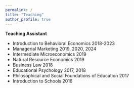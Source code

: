```yaml
---
permalink: /
title: "Teaching"
author_profile: true
---
```

**Teaching Assistant**
- Introduction to Behavioral Economics 2018-2023
- Managerial Marketing 2019, 2020, 2024
- Intermediate Microeconomics 2019
- Natural Resource Economics 2019
- Business Law 2018
- Educational Psychology 2017, 2018
- Philosophical and Social Foundations of Education 2017
- Introduction to Schools 2016
